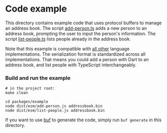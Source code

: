 # Code example

This directory contains example code that uses protocol buffers to manage an 
address book. The script [add-person.ts](./src/add-person.ts) adds a new person
to an address book, prompting the user to input the person's information. The
script [list-people.ts](./src/list-people.ts) lists people already in the 
address book.

Note that this example is compatible with [all other](https://github.com/protocolbuffers/protobuf/tree/main/examples) 
language implementations. The serialization format is standardized across all 
implementations. That means you could add a person with Dart to an address book, 
and list people with TypeScript interchangeably.


### Build and run the example

```shell
# in the project root:
make clean

cd packages/example
node dist/esm/add-person.js addressbook.bin
node dist/esm/list-people.js addressbook.bin
```

If you want to use [buf](https://github.com/bufbuild/buf) to generate the code, 
simply run `buf generate` in this directory.
